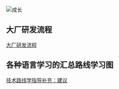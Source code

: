 
![成长](/images/home.png)

## 大厂研发流程
[大厂研发流程](/en/程序员通用技能/大厂研发流程)


## 各种语言学习的汇总路线学习图
[技术路线学指导补充：建议](https://tobebetterjavaer.com/xuexiluxian/ccc.html)
